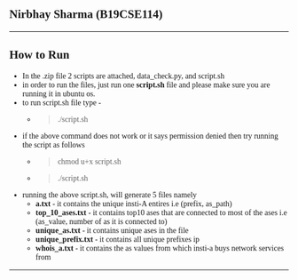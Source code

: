 ## Nirbhay Sharma (B19CSE114)
---

## How to Run

- In the .zip file 2 scripts are attached, data_check.py, and script.sh
- in order to run the files, just run one <strong>script.sh</strong> file and please make sure you are running it in ubuntu os.
- to run script.sh file type -  
    - > ./script.sh
- if the above command does not work or it says permission denied then try running the script as follows
    - > chmod u+x script.sh
    - > ./script.sh
- running the above script.sh, will generate 5 files namely
    - **a.txt** - it contains the unique insti-A entires i.e (prefix, as_path)
    - **top_10_ases.txt** - it contains top10 ases that are connected to most of the ases i.e (as_value, number of as it is connected to)
    - **unique_as.txt** - it contains unique ases in the file
    - **unique_prefix.txt** - it contains all unique prefixes ip
    - **whois_a.txt** - it contains the as values from which insti-a buys network services from

---

<style> 

table, th, td {
  border: 0.1px solid black;
  border-collapse: collapse;
}

h1,h2,h3,h4,h5,h6,p,li{
    font-family:Georgia;
}

</style>

<script type="text/javascript" src="http://cdn.mathjax.org/mathjax/latest/MathJax.js?config=TeX-AMS-MML_HTMLorMML"></script>
<script type="text/x-mathjax-config">
    MathJax.Hub.Config({ tex2jax: {inlineMath: [['$', '$']]}, messageStyle: "none" });
</script>
